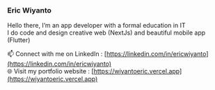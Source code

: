### Eric Wiyanto
Hello there, I’m an app developer with a formal education in IT<br>
I do code and design creative web (NextJs) and beautiful mobile app (Flutter)

📫 Connect with me on LinkedIn : [https://linkedin.com/in/ericwiyanto](https://linkedin.com/in/ericwiyanto)<br>
🌐 Visit my portfolio website : [https://wiyantoeric.vercel.app](https://wiyantoeric.vercel.app)

